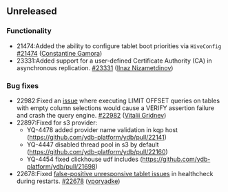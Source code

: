 ## Unreleased

### Functionality

* 21474:Added the ability to configure tablet boot priorities via `HiveConfig` [#21474](https://github.com/ydb-platform/ydb/pull/21474) ([Constantine Gamora](https://github.com/ya-ksgamora))
* 23331:Added support for a user-defined Certificate Authority (CA) in asynchronous replication. [#23331](https://github.com/ydb-platform/ydb/pull/23331) ([Ilnaz Nizametdinov](https://github.com/CyberROFL))

### Bug fixes

* 22982:Fixed an [issue](https://github.com/ydb-platform/ydb/issues/22493) where executing LIMIT OFFSET queries on tables with empty column selections would cause a VERIFY assertion failure and crash the query engine. [#22982](https://github.com/ydb-platform/ydb/pull/22982) ([Vitalii Gridnev](https://github.com/gridnevvvit))
* 22897:Fixed for s3 provider:
  * YQ-4478 added provider name validation in kqp host (https://github.com/ydb-platform/ydb/pull/22141)
  * YQ-4447 disabled thread pool in s3 by default (https://github.com/ydb-platform/ydb/pull/22160)
  * YQ-4454 fixed clickhouse udf includes (https://github.com/ydb-platform/ydb/pull/21698)
* 22678:Fixed [false-positive unresponsive tablet issues](https://github.com/ydb-platform/ydb/issues/22390) in healthcheck during restarts. [#22678](https://github.com/ydb-platform/ydb/pull/22678) ([vporyadke](https://github.com/vporyadke))
